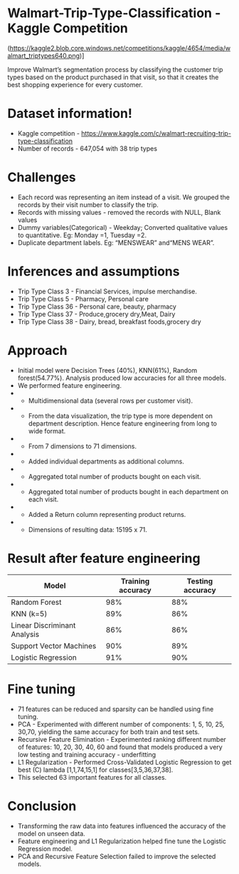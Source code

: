 # Walmart-Trip-Type-Classification - Kaggle Competition

(https://kaggle2.blob.core.windows.net/competitions/kaggle/4654/media/walmart_triptypes640.png)]

Improve Walmart’s segmentation process by classifying the customer trip types based on the product purchased in that visit, so that it creates the best shopping experience for every customer.


# Dataset information!

  - Kaggle competition - https://www.kaggle.com/c/walmart-recruiting-trip-type-classification
  - Number of records - 647,054 with 38 trip types

# Challenges

  - Each record was representing an item instead of a visit. We grouped the records by their visit number to classify the trip.
  - Records with missing values - removed the records with NULL, Blank values
  - Dummy variables(Categorical) - Weekday; Converted qualitative values to quantitative. Eg: Monday =1, Tuesday =2.
  - Duplicate department labels. Eg: “MENSWEAR” and“MENS WEAR”.

# Inferences and assumptions

-  Trip Type Class 3 - Financial Services, impulse merchandise.
-  Trip Type Class 5 - Pharmacy, Personal care 
- Trip Type Class 36 - Personal care, beauty, pharmacy 
- Trip Type Class 37 - Produce,grocery dry,Meat, Dairy 
- Trip Type Class 38 - Dairy, bread, breakfast foods,grocery dry

# Approach
- Initial model were Decision Trees (40%), KNN(61%), Random forest(54.77%). Analysis produced low accuracies for all three models.
- We performed feature engineering.
- - Multidimensional data (several rows per customer visit).
- - From the data visualization, the trip type is more dependent on department description. Hence feature engineering from long to wide format.
- - From 7 dimensions to 71 dimensions.
- - Added individual departments as additional columns.
- - Aggregated total number of products bought on each visit.
- - Aggregated total number of products bought in each department on each visit.
- - Added a Return column representing product returns.
- - Dimensions of resulting data: 15195 x 71.

# Result after feature engineering

| Model | Training accuracy | Testing accuracy |
| ------ | ------ | ------ |
| Random Forest | 98% | 88% |
| KNN (k=5) | 89% | 86% |
| Linear Discriminant Analysis | 86% | 86% |
| Support Vector Machines | 90% | 89% |
| Logistic Regression | 91% | 90% |


# Fine tuning
- 71 features can be reduced and sparsity can be handled using fine tuning.
- PCA - Experimented with different number of components: 1, 5, 10, 25, 30,70, yielding the same accuracy for both train and test sets.
- Recursive Feature Elimination - Experimented ranking different number of features: 10, 20, 30, 40, 60 and found that models produced a very low testing and training accuracy - underfitting
- L1 Regularization - Performed Cross-Validated Logistic Regression to get best (C) lambda [1,1,74,15,1] for classes[3,5,36,37,38]. 
- This selected 63 important features for all classes.

# Conclusion
- Transforming the raw data into features influenced the accuracy of the model on unseen data.
- Feature engineering and L1 Regularization helped fine tune the Logistic Regression model. 
- PCA and Recursive Feature Selection failed to improve the selected models. 




